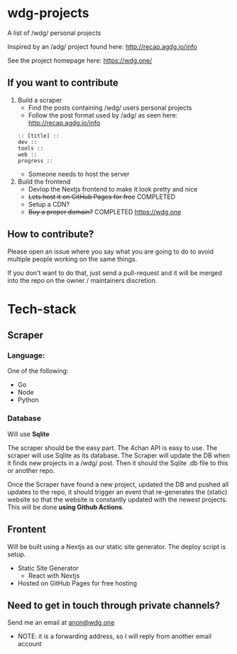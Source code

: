 # wdg-projects
A list of /wdg/ personal projects

Inspired by an /adg/ project found here: http://recap.agdg.io/info

See the project homepage here: https://wdg.one/

## If you want to contribute
1. Build a scraper
	- Find the posts containing /wdg/ users personal projects
	- Follow the post format used by /adg/ as seen here: http://recap.agdg.io/info
	```text
	:: [title] ::
	dev ::
	tools ::
	web ::
	progress ::
	```
	- Someone needs to host the server
2. Build the frontend
	- Devlop the Nextjs frontend to make it look pretty and nice
	- ~~Lets host it on GitHub Pages for free~~ COMPLETED
	- Setup a CDN?
	- ~~Buy a proper domain?~~ COMPLETED https://wdg.one

## How to contribute?
Please open an issue where you say what you are going to do to avoid multiple people working on the same things.

If you don't want to do that, just send a pull-request and it will be merged into the repo on the owner / maintainers discretion.

# Tech-stack
## Scraper
### Language:
One of the following:
- Go
- Node
- Python

### Database 
Will use **Sqlite**

The scraper should be the easy part. The 4chan API is easy to use. 
The scraper will use Sqlite as its database. The Scraper will update the DB when it finds new projects in a /wdg/ post. Then it should the Sqlite .db file to this or another repo.

Once the Scraper have found a new project, updated the DB and pushed all updates to the repo, it should trigger an event that re-generates the (static) website so that the website is constantly updated with the newest projects. This will be done **using Github Actions**.

## Frontent 
Will be built using a Nextjs as our static site generator. The deploy script is setup.
- Static Site Generator
	- React with Nextjs
- Hosted on GitHub Pages for free hosting


## Need to get in touch through private channels?
Send me an email at anon@wdg.one
- NOTE: it is a forwarding address, so I will reply from another email account